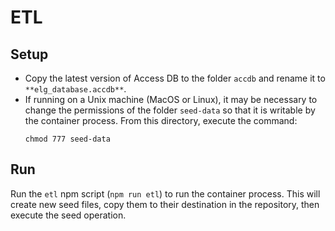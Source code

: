 # ETL

## Setup

- Copy the latest version of Access DB to the folder `accdb` and rename it to `**elg_database.accdb**`.
- If running on a Unix machine (MacOS or Linux), it may be necessary to change the permissions of the folder `seed-data` so that it is writable by the container process. From this directory, execute the command:
  ```
  chmod 777 seed-data
  ```

## Run

Run the `etl` npm script (`npm run etl`) to run the container process. This will create new seed files, copy them to their destination in the repository, then execute the seed operation.
